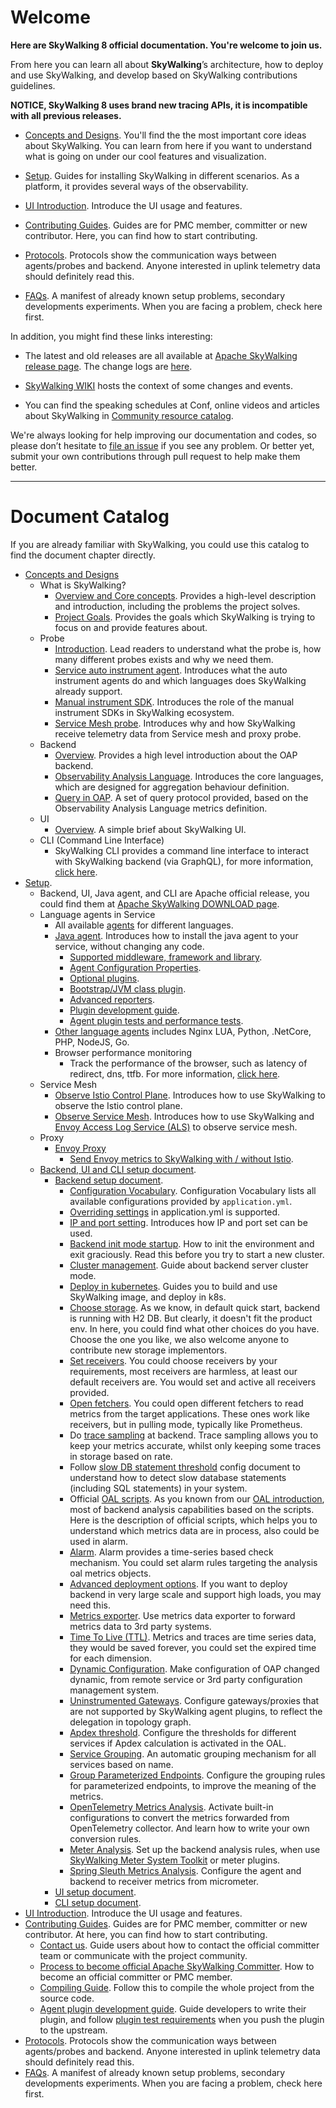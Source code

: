 # Welcome
**Here are SkyWalking 8 official documentation. You're welcome to join us.**

From here you can learn all about **SkyWalking**’s architecture, how to deploy and use SkyWalking, and develop based on SkyWalking contributions guidelines.

**NOTICE, SkyWalking 8 uses brand new tracing APIs, it is incompatible with all previous releases.**

- [Concepts and Designs](en/concepts-and-designs/README.md). You'll find the the most important core ideas about SkyWalking. You can learn from here if you want to understand what is going on under our cool features and visualization.

- [Setup](en/setup/README.md). Guides for installing SkyWalking in different scenarios. As a platform, it provides several ways of the observability.

- [UI Introduction](en/ui/README.md). Introduce the UI usage and features. 

- [Contributing Guides](en/guides/README.md). Guides are for PMC member, committer or new contributor. Here, you can find how to start contributing.

- [Protocols](en/protocols/README.md). Protocols show the communication ways between agents/probes and backend. Anyone interested in uplink telemetry data should definitely read this.

- [FAQs](en/FAQ/README.md). A manifest of already known setup problems, secondary developments experiments. When you are facing a problem, check here first.


In addition, you might find these links interesting:

- The latest and old releases are all available at [Apache SkyWalking release page](http://skywalking.apache.org/downloads/). The change logs are [here](../CHANGES.md).

- [SkyWalking WIKI](https://cwiki.apache.org/confluence/display/SKYWALKING/Home) hosts the context of some changes and events.

- You can find the speaking schedules at Conf, online videos and articles about SkyWalking in [Community resource catalog](https://github.com/OpenSkywalking/Community).

We're always looking for help improving our documentation and codes, so please don’t hesitate to [file an issue](https://github.com/apache/skywalking/issues/new) 
if you see any problem. 
Or better yet, submit your own contributions through pull request to help make them better.

___
# Document Catalog
If you are already familiar with SkyWalking, you could use this catalog to find the document chapter directly.

* [Concepts and Designs](en/concepts-and-designs/README.md)
  * What is SkyWalking?
    * [Overview and Core concepts](en/concepts-and-designs/overview.md). Provides a high-level description and introduction, including the problems the project solves.
    * [Project Goals](en/concepts-and-designs/project-goals.md). Provides the goals which SkyWalking is trying to focus on and provide features about.
  * Probe
    * [Introduction](en/concepts-and-designs/probe-introduction.md). Lead readers to understand what the probe is, how many different probes exists and why we need them.
    * [Service auto instrument agent](en/concepts-and-designs/service-agent.md). Introduces what the auto instrument agents do and which languages does SkyWalking already support. 
    * [Manual instrument SDK](en/concepts-and-designs/manual-sdk.md). Introduces the role of the manual instrument SDKs in SkyWalking ecosystem.
    * [Service Mesh probe](en/concepts-and-designs/service-mesh-probe.md). Introduces why and how SkyWalking receive telemetry data from Service mesh and proxy probe.
  * Backend
    * [Overview](en/concepts-and-designs/backend-overview.md). Provides a high level introduction about the OAP backend.
    * [Observability Analysis Language](en/concepts-and-designs/oal.md). Introduces the core languages, which are designed for aggregation behaviour definition.
    * [Query in OAP](en/protocols/README.md#query-protocol). A set of query protocol provided, based on the Observability Analysis Language metrics definition.
  * UI
    * [Overview](en/concepts-and-designs/ui-overview.md).  A simple brief about SkyWalking UI.
  * CLI (Command Line Interface)
    * SkyWalking CLI provides a command line interface to interact with SkyWalking backend (via GraphQL), for more information, [click here](https://github.com/apache/skywalking-cli).
* [Setup](en/setup/README.md).
  * Backend, UI, Java agent, and CLI are Apache official release, you could find them at [Apache SkyWalking DOWNLOAD page](http://skywalking.apache.org/downloads/).
  * Language agents in Service
    * All available [agents](en/setup/README.md#language-agents-in-service) for different languages.
    * [Java agent](en/setup/service-agent/java-agent/README.md). Introduces how to install the java agent to your service, without changing any code.
      * [Supported middleware, framework and library](en/setup/service-agent/java-agent/Supported-list.md).
      * [Agent Configuration Properties](en/setup/service-agent/java-agent/README.md#table-of-agent-configuration-properties).
      * [Optional plugins](en/setup/service-agent/java-agent/README.md#optional-plugins).
      * [Bootstrap/JVM class plugin](en/setup/service-agent/java-agent/README.md#bootstrap-class-plugins).
      * [Advanced reporters](en/setup/service-agent/java-agent/README.md#advanced-reporters).
      * [Plugin development guide](en/setup/service-agent/java-agent/README.md#plugin-development-guide).
      * [Agent plugin tests and performance tests](en/setup/service-agent/java-agent/README.md#test).
    * [Other language agents](en/setup/README.md#language-agents-in-service) includes Nginx LUA, Python, .NetCore, PHP, NodeJS, Go.
    * Browser performance monitoring
      * Track the performance of the browser, such as latency of redirect, dns, ttfb. For more information, [click here](https://github.com/apache/skywalking-client-js).
  * Service Mesh
    * [Observe Istio Control Plane](en/setup/istio/README.md). Introduces how to use SkyWalking to observe the Istio control plane.
    * [Observe Service Mesh](en/setup/envoy/als_setting.md). Introduces how to use SkyWalking and [Envoy Access Log Service (ALS)](https://www.envoyproxy.io/docs/envoy/latest/api-v2/service/accesslog/v2/als.proto) to observe service mesh.
  * Proxy
    * [Envoy Proxy](https://www.envoyproxy.io/)
      * [Send Envoy metrics to SkyWalking with / without Istio](en/setup/envoy/metrics_service_setting.md).
  * [Backend, UI and CLI setup document](en/setup/backend/backend-ui-setup.md).
    * [Backend setup document](en/setup/backend/backend-setup.md).
      * [Configuration Vocabulary](en/setup/backend/configuration-vocabulary.md). Configuration Vocabulary lists all available configurations provided by `application.yml`.
      * [Overriding settings](en/setup/backend/backend-setting-override.md) in application.yml is supported.
      * [IP and port setting](en/setup/backend/backend-ip-port.md). Introduces how IP and port set can be used.
      * [Backend init mode startup](en/setup/backend/backend-init-mode.md). How to init the environment and exit graciously. Read this before you try to start a new cluster.
      * [Cluster management](en/setup/backend/backend-cluster.md). Guide about backend server cluster mode.
      * [Deploy in kubernetes](en/setup/backend/backend-k8s.md). Guides you to build and use SkyWalking image, and deploy in k8s.
      * [Choose storage](en/setup/backend/backend-storage.md). As we know, in default quick start, backend is running with H2 DB. But clearly, it doesn't fit the product env. In here, you could find what other choices do you have. Choose the one you like, we also welcome anyone to contribute new storage implementors.
      * [Set receivers](en/setup/backend/backend-receivers.md). You could choose receivers by your requirements, most receivers are harmless, at least our default receivers are. You would set and active all receivers provided.
      * [Open fetchers](en/setup/backend/backend-fetcher.md). You could open different fetchers to read metrics from the target applications. These ones work like receivers, but in pulling mode, typically like Prometheus.
      * Do [trace sampling](en/setup/backend/trace-sampling.md) at backend. Trace sampling allows you to keep your metrics accurate, whilst only keeping some traces in storage based on rate.
      * Follow [slow DB statement threshold](en/setup/backend/slow-db-statement.md) config document to understand how to detect slow database statements (including SQL statements) in your system.
      * Official [OAL scripts](en/guides/backend-oal-scripts.md). As you known from our [OAL introduction](en/concepts-and-designs/oal.md), most of backend analysis capabilities based on the scripts. Here is the description of official scripts, which helps you to understand which metrics data are in process, also could be used in alarm.
      * [Alarm](en/setup/backend/backend-alarm.md). Alarm provides a time-series based check mechanism. You could set alarm rules targeting the analysis oal metrics objects.
      * [Advanced deployment options](en/setup/backend/advanced-deployment.md). If you want to deploy backend in very large scale and support high loads, you may need this.
      * [Metrics exporter](en/setup/backend/metrics-exporter.md). Use metrics data exporter to forward metrics data to 3rd party systems.
      * [Time To Live (TTL)](en/setup/backend/ttl.md). Metrics and traces are time series data, they would be saved forever, you could set the expired time for each dimension.
      * [Dynamic Configuration](en/setup/backend/dynamic-config.md). Make configuration of OAP changed dynamic, from remote service or 3rd party configuration management system.
      * [Uninstrumented Gateways](en/setup/backend/uninstrumented-gateways.md). Configure gateways/proxies that are not supported by SkyWalking agent plugins, to reflect the delegation in topology graph.
      * [Apdex threshold](en/setup/backend/apdex-threshold.md). Configure the thresholds for different services if Apdex calculation is activated in the OAL.
      * [Service Grouping](en/setup/backend/service-auto-grouping.md). An automatic grouping mechanism for all services based on name.
      * [Group Parameterized Endpoints](en/setup/backend/endpoint-grouping-rules.md). Configure the grouping rules for parameterized endpoints, to improve the meaning of the metrics.
      * [OpenTelemetry Metrics Analysis](backend-receivers.md#opentelemetry-receiver). Activate built-in configurations to convert the metrics forwarded from OpenTelemetry collector. And learn how to write your own conversion rules.
      * [Meter Analysis](en/setup/backend/backend-meter.md). Set up the backend analysis rules, when use [SkyWalking Meter System Toolkit](en/setup/service-agent/java-agent/README.md#advanced-features) or meter plugins. 
      * [Spring Sleuth Metrics Analysis](en/setup/backend/spring-sleuth-setup.md). Configure the agent and backend to receiver metrics from micrometer.
    * [UI setup document](en/setup/backend/ui-setup.md).
    * [CLI setup document](https://github.com/apache/skywalking-cli).
* [UI Introduction](en/ui/README.md). Introduce the UI usage and features.
* [Contributing Guides](en/guides/README.md). Guides are for PMC member, committer or new contributor. At here, you can find how to start contributing.
  * [Contact us](en/guides/README.md#contact-us). Guide users about how to contact the official committer team or communicate with the project community.
  * [Process to become official Apache SkyWalking Committer](en/guides/asf/committer.md). How to become an official committer or PMC member.
  * [Compiling Guide](en/guides/How-to-build.md). Follow this to compile the whole project from the source code.
  * [Agent plugin development guide](en/guides/Java-Plugin-Development-Guide.md). Guide developers to write their plugin, and follow [plugin test requirements](en/guides/Plugin-test.md) when you push the plugin to the upstream.
* [Protocols](en/protocols/README.md). Protocols show the communication ways between agents/probes and backend. Anyone interested in uplink telemetry data should definitely read this.
* [FAQs](en/FAQ/README.md). A manifest of already known setup problems, secondary developments experiments. When you are facing a problem, check here first.



